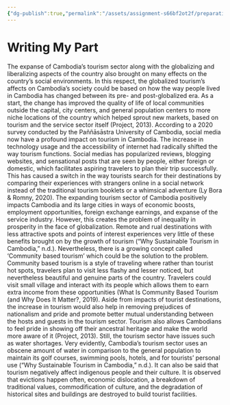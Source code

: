 ```yaml
---
{"dg-publish":true,"permalink":"/assets/assignment-s66bf2ot2f/preparatio/writing-my/"}
---
```


# Writing My Part

The expanse of Cambodia’s tourism sector along with the globalizing and liberalizing aspects of the country also brought on many effects on the country’s social environments. In this respect, the globalized tourism’s affects on Cambodia’s society could be based on how the way people lived in Cambodia has changed between its pre- and post-globalized era. As a start, the change has improved the quality of life of local communities outside the capital, city centers, and general population centers to more niche locations of the country which helped sprout new markets, based on tourism and the service sector itself (Project, 2013). According to a 2020 survey conducted by the Paññāsāstra University of Cambodia, social media now have a profound impact on tourism in Cambodia. The increase in technology usage and the accessibility of internet had radically shifted the way tourism functions. Social medias has popularized reviews, blogging websites, and sensational posts that are seen by people, either foreign or domestic, which facilitates aspiring travelers to plan their trip successfully. This has caused a switch in the way tourists search for their destinations by comparing their experiences with strangers online in a social network instead of the traditional tourism booklets or a whimsical adventure (Ly Bora & Romny, 2020). The expanding tourism sector of Cambodia positively impacts Cambodia and its large cities in ways of economic boosts, employment opportunities, foreign exchange earnings, and expanse of the service industry. However, this creates the problem of inequality in prosperity in the face of globalization. Remote and rual destinations with less attractive spots and points of interest experiences very little of these benefits brought on by the growth of tourism (“Why Sustainable Tourism in Cambodia,” n.d.). Nevertheless, there is a growing concept called ‘Community based tourism’ which could be the solution to the problem. Community based tourism is a style of traveling where rather than tourist hot spots, travelers plan to visit less flashy and lesser noticed, but nevertheless beautiful and genuine parts of the country. Travelers could visit small village and interact with its people which allows them to earn extra income from these opportunities (What Is Community Based Tourism (and Why Does It Matter?, 2019). Aside from impacts of tourist destinations, the increase in tourism would also help in removing prejudices of nationalism and pride and promote better mutual understanding between the hosts and guests in the tourism sector. Tourism also allows Cambodians to feel pride in showing off their ancestral heritage and make the world more aware of it (Project, 2013). Still, the tourism sector have issues such as water shortages. Very evidently, Cambodia’s tourism sector uses an obscene amount of water in comparison to the general population to maintain its golf courses, swimming pools, hotels, and for tourists’ personal use (“Why Sustainable Tourism in Cambodia,” n.d.). It can also be said that tourism negatively affect indigenous people and their culture. It is observed that evictions happen often, economic dislocation, a breakdown of traditional values, commodification of culture, and the degradation of historical sites and buildings are destroyed to build tourist facilities.